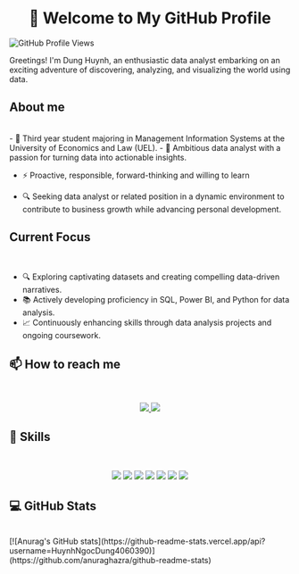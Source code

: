 <h1 align ="center"> 👋 Welcome to My GitHub Profile</h1>

![GitHub Profile Views](https://komarev.com/ghpvc/?username=HuynhNgocDung4060390&color=blue&style=for-the-badge)

Greetings! I'm Dung Huynh, an enthusiastic data analyst embarking on an exciting adventure of discovering, analyzing, and visualizing the world using data.

<h2>About me</h2>
<br />
- 📖 Third year student majoring in Management Information Systems at the University of Economics and Law (UEL).
- 🌱 Ambitious data analyst with a passion for turning data into actionable insights.
  
- ⚡ Proactive, responsible, forward-thinking and willing to learn
  
- 🔍 Seeking data analyst or related position in a dynamic environment to contribute to business growth while advancing personal development.

<h2>Current Focus</h2>
<br/>

- 🔍 Exploring captivating datasets and creating compelling data-driven narratives.
- 📚 Actively developing proficiency in SQL, Power BI, and Python for data analysis.
- 📈 Continuously enhancing skills through data analysis projects and ongoing coursework.



<h2>📫 How to reach me</h2>
<br />
<p align="center">
  <a href="https://www.linkedin.com/in/huynhdung23/" target="_blank">
    <img src="https://img.icons8.com/fluent/48/000000/linkedin.png"/>
  </a> 
  <a href="mailto:huynhdung4032@gmail.com" alt="Email">
    <img src="https://img.icons8.com/fluent/48/000000/mailing.png"/>
  </a>
</p>

<h2> 🔭 Skills</h2>
<br />
<p align="center">
  <img src="https://img.icons8.com/color/48/000000/microsoft-sql-server.png"/>
  <img src="https://img.icons8.com/color/48/000000/mysql-logo.png"/>
  <img src="https://img.icons8.com/color/48/000000/mongodb.png"/>
  <img src="https://img.icons8.com/color/48/000000/github-2.png"/>
  <img src="https://img.icons8.com/color/48/000000/visual-studio-code-2019.png"/>
  <img src="https://img.icons8.com/color/48/null/visual-studio--v2.png"/>
  <img src="https://img.icons8.com/color/48/000000/trello.png"/>
</p>

<h2> 💻 GitHub Stats</h2>
<br />
[![Anurag's GitHub stats](https://github-readme-stats.vercel.app/api?username=HuynhNgocDung4060390)](https://github.com/anuraghazra/github-readme-stats)



